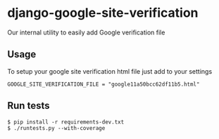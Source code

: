 # django-google-site-verification

Our internal utility to easily add Google verification file

## Usage

To setup your google site verification html file just add to your settings

    GOOGLE_SITE_VERIFICATION_FILE = "google11a50bcc62df11b5.html"

## Run tests

    $ pip install -r requirements-dev.txt
    $ ./runtests.py --with-coverage